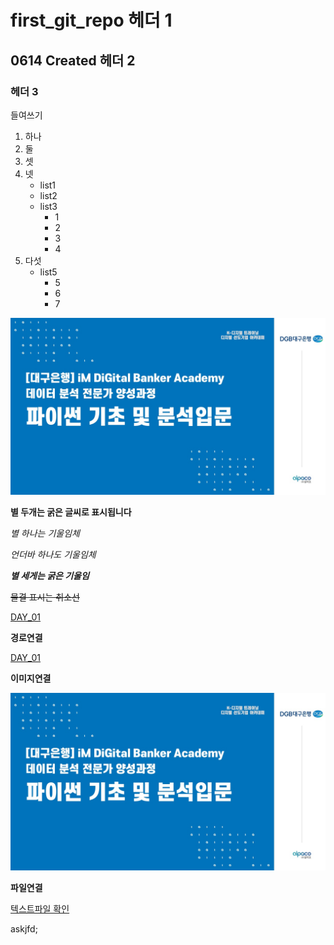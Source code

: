 # first_git_repo 헤더 1

## 0614 Created 헤더 2

### 헤더 3

들여쓰기
  1) 하나
  2) 둘
  3) 셋
  4) 넷
     - list1
     - list2
     - list3
       * 1
       * 2
       * 3
       * 4
  5) 다섯
     - list5
       * 5
       * 6
       * 7
      
![capture](/picture.png)

**별 두개는 굵은 글씨로 표시됩니다**

*별 하나는 기울임체*

_언더바 하나도 기울임체_

***별 세게는 굵은 기울임***

~~물결 표시는 취소선~~

[DAY_01](/DAY_01)

**경로연결**

[DAY_01](/DAY_01)

**이미지연결**

![image](/picture.png)

**파일연결**

[텍스트파일 확인](/DAY_01/file.txt)

>>>
askjfd;
>>>



